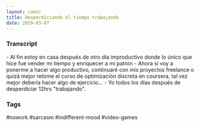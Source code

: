```yaml
---
layout: comic
title: Desperdiciando el tiempo trabajando
date: 2019-03-07
---
```


<h3>Transcript</h3>
<p>
    - Al fin estoy en casa después de otro día improductivo donde lo único que hice fue vender mi tiempo y enriquecer a mi patrón
    - Ahora sí voy a ponerme a hacer algo productivo, continuaré con mis proyectos freelance o quizá mejor retome el curso de optimización discreta en coursera, tal vez mejor debería hacer algo de ejercicio...
    - Yo todos los días después de desperdiciar 12hrs "trabajando".
</p>

<h3>Tags</h3>
<p>#nowork #sarcasm #indifferent-mood #video-games</p>
